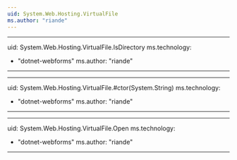 ```yaml
---
uid: System.Web.Hosting.VirtualFile
ms.author: "riande"
---
```


---
uid: System.Web.Hosting.VirtualFile.IsDirectory
ms.technology: 
  - "dotnet-webforms"
ms.author: "riande"
---

---
uid: System.Web.Hosting.VirtualFile.#ctor(System.String)
ms.technology: 
  - "dotnet-webforms"
ms.author: "riande"
---

---
uid: System.Web.Hosting.VirtualFile.Open
ms.technology: 
  - "dotnet-webforms"
ms.author: "riande"
---
